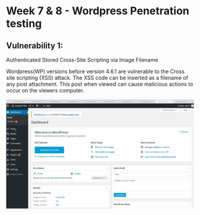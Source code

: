 # Week 7 & 8 - Wordpress Penetration testing

## Vulnerability 1:
Authenticated Stored Cross-Site Scripting via Image Filename

Wordpress(WP) versions before version 4.6.1 are vulnerable to the Cross site scripting (XSS) attack.
The XSS code can be inserted as a filename of any post attachment. This post when viewed can cause malicious actions to occur on the viewers computer.

![](Week_7.gif)
